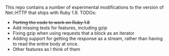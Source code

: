 This repo contains a number of experimental modifications to the version of Net::HTTP that ships with Ruby 1.9. TODOs:

* <s>Porting the code to work on Ruby 1.8</s>
* Add missing tests for features, including gzip
* Fixing gzip when using requests that a block as an iterator
* Adding support for getting the response as a stream, rather than having to read the entire body at once.
* Other features as I think of them
